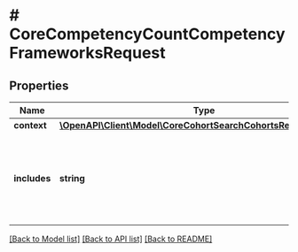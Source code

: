 # # CoreCompetencyCountCompetencyFrameworksRequest

## Properties

Name | Type | Description | Notes
------------ | ------------- | ------------- | -------------
**context** | [**\OpenAPI\Client\Model\CoreCohortSearchCohortsRequestContext**](CoreCohortSearchCohortsRequestContext.md) |  |
**includes** | **string** | What other contextes to fetch the frameworks from. (children, parents, self) | [optional] [default to 'children']

[[Back to Model list]](../../README.md#models) [[Back to API list]](../../README.md#endpoints) [[Back to README]](../../README.md)
